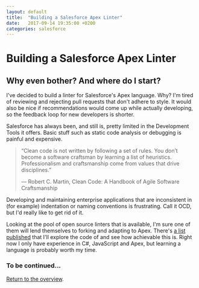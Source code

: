 ```yaml
---
layout: default
title:  "Building a Salesforce Apex Linter"
date:   2017-09-14 19:35:00 +0200
categories: salesforce
---
```

# Building a Salesforce Apex Linter

## Why even bother? And where do I start?

I've decided to build a linter for Salesforce's Apex language. Why? I'm tired of reviewing and rejecting pull requests that don't adhere to style. It would also be nice if recommendations would come up while actually developing, so the feedback loop for new developers is shorter. 

Salesforce has always been, and still is, pretty limited in the Development Tools it offers. Basic stuff such as static code analysis or debugging is painful and expensive.

> “Clean code is not written by following a set of rules. You don’t become a software craftsman by learning a list of heuristics. Professionalism and craftsmanship come from values that drive disciplines.” 
>
>― Robert C. Martin, Clean Code: A Handbook of Agile Software Craftsmanship

Developing and maintaining enterprise applications that are inconsistent in (for example) indentation or naming conventions is frustrating. Call it OCD, but I'd really like to get rid of it. 

Looking at the pool of open source linters that is available, I'm sure one of them will lend themselves to forking and adapting to Apex. There's [a list published](https://github.com/showcases/clean-code-linters) that I'll explore the code of and see how achievable this is. Right now I only have experience in C#, JavaScript and Apex, but learning a language is probably worth my time.

### To be continued...

<a href="/">Return to the overview</a>.